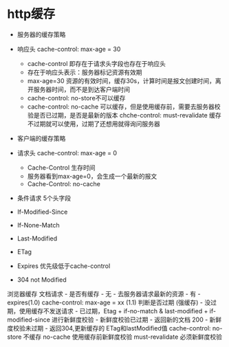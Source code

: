 # http缓存
- 服务器的缓存策略
 - 响应头 cache-control: max-age = 30
    - cache-control 即存在于请求头字段也存在于响应头
    - 存在于响应头表示：服务器标记资源有效期
    - max-age=30 资源的有效时间，缓存30s，计算时间是报文创建时间，离开服务器时间，而不是到达客户端时间
    - cache-control: no-store不可以缓存
    - cache-control: no-cache 可以缓存，但是使用缓存前，需要去服务器校验是否已过期，是否是最新的版本
     chche-control: must-revalidate 缓存不过期就可以使用，过期了还想用就得询问服务器
- 客户端的缓存策略
 - 请求头 cache-control: max-age = 0
    - Cache-Control 生存时间
    - 服务器看到max-age=0，会生成一个最新的报文
    - Cache-Control: no-cache
- 条件请求 5个头字段
 - If-Modified-Since
 - If-None-Match

 - Last-Modified
 - ETag

 - Expires 优先级低于cache-control

- 304 not Modified


浏览器缓存
文档请求 - 是否有缓存 - 无 - 去服务器请求最新的资源
                   - 有 - expires(1.0) cache-control: max-age = xx (1.1) 判断是否过期 (强缓存)
                        - 没过期，使用缓存不发送请求
                        - 已过期，Etag + if-no-match & last-modified + if-modified-since 进行新鲜度校验
                          - 新鲜度校验已过期 - 返回新的文档 200
                          - 新鲜度校验未过期 - 返回304,更新缓存的 ETag和lastModified值 
cache-control: no-store 不缓存 no-cache 使用缓存前新鲜度校验 must-revalidate 必须新鲜度校验

